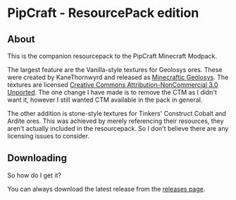 # PipCraft - ResourcePack edition

## About

This is the companion resourcepack to the PipCraft Minecraft Modpack.

The largest feature are the Vanilla-style textures for Geolosys ores. These were created by KaneThornwyrd and released as [Minecraftic Geolosys](https://minecraft.curseforge.com/projects/mod-ctm-minecraftic-geolosys). The textures are licensed [Creative Commons Attribution-NonCommercial 3.0 Unported](https://creativecommons.org/licenses/by-nc/3.0/). The one change I have made is to remove the CTM as I didn't want it, however I still wanted CTM available in the pack in general.

The other addition is stone-style textures for Tinkers' Construct Cobalt and Ardite ores. This was achieved by merely referencing their resources, they aren't actually included in the resourcepack. So I don't believe there are any licensing issues to consider.

## Downloading

So how do I get it?

You can always download the latest release from the [releases page](https://github.com/QBFreak/PipCraftResourcePack/releases).
